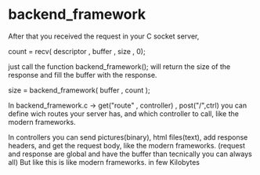 # backend_framework

After that you received the request in your C socket server, 

count = recv( descriptor , buffer , size , 0);

just call the function backend_framework(); will return the size of the response and fill the buffer with the response.

size = backend_framework( buffer , count );


In backend_framework.c -> get("route" , controller) , post("/",ctrl) you can define wich routes your server has, and which controller to call, like the modern frameworks.

In controllers you can send pictures(binary), html files(text), add response headers, and get the request body, like the modern frameworks.
(request and response are global and have the buffer than tecnically you can always all)
But like this is like modern frameworks. in few Kilobytes
